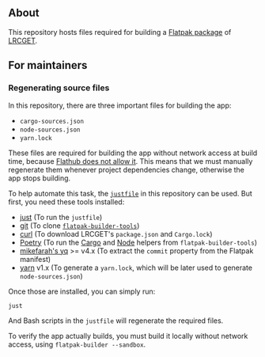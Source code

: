 ## About

This repository hosts files required for building a [Flatpak package](https://flatpak.org/) of [LRCGET](https://github.com/tranxuanthang/lrcget).

## For maintainers

### Regenerating source files

In this repository, there are three important files for building the app:

- `cargo-sources.json`
- `node-sources.json`
- `yarn.lock`

These files are required for building the app without network access at build time, because [Flathub does not allow it](https://docs.flathub.org/docs/for-app-authors/requirements#no-network-access-during-build).
This means that we must manually regenerate them whenever project dependencies change, otherwise the app stops building.

To help automate this task, the [`justfile`](https://just.systems/man/en/) in this repository can be used. But first, you need these tools installed:

- [just](https://github.com/casey/just) (To run the `justfile`)
- [git](https://git-scm.com/) (To clone [`flatpak-builder-tools`](https://github.com/flatpak/flatpak-builder-tools))
- [curl](https://curl.se/) (To download LRCGET's `package.json` and `Cargo.lock`)
- [Poetry](https://python-poetry.org/) (To run the [Cargo](https://github.com/flatpak/flatpak-builder-tools/tree/master/cargo) and [Node](https://github.com/flatpak/flatpak-builder-tools/tree/master/node) helpers from `flatpak-builder-tools`)
- [mikefarah's yq](https://github.com/mikefarah/yq) >= v4.x (To extract the `commit` property from the Flatpak manifest)
- [yarn](https://classic.yarnpkg.com/en/) v1.x (To generate a `yarn.lock`, which will be later used to generate `node-sources.json`)

Once those are installed, you can simply run:

```
just
```

And Bash scripts in the `justfile` will regenerate the required files.

To verify the app actually builds, you must build it locally without network access, using `flatpak-builder --sandbox`.
